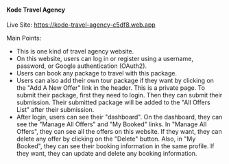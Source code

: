 <h4>Kode Travel Agency</h4>

Live Site: https://kode-travel-agency-c5df8.web.app

Main Points:

- This is one kind of travel agency website.
- On this website, users can log in or register using a username, password, or Google authentication (OAuth2).
- Users can book any package to travel with this package.
- Users can also add their own tour package if they want by clicking on the "Add A New Offer" link in the header. This is a private page. To submit their package, first they need to login. Then they can submit their submission. Their submitted package will be added to the "All Offers List" after their submission.
- After login, users can see their "dashboard". On the dashboard, they can see the "Manage All Offers" and "My Booked" links. In "Manage All Offers", they can see all the offers on this website. If they want, they can delete any offer by clicking on the "Delete" button. Also, in "My Booked", they can see their booking information in the same profile. If they want, they can update and delete any booking information.
